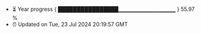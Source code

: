 - ⏳ Year progress { ████████████████▁▁▁▁▁▁▁▁▁▁▁▁▁▁ } 55.97 %
- ⏰ Updated on Tue, 23 Jul 2024 20:19:57 GMT

